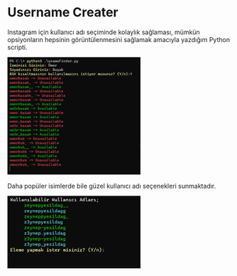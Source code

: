 # Username Creater

Instagram için kullanıcı adı seçiminde kolaylık sağlaması, mümkün opsiyonların hepsinin görüntülenmesini sağlamak amacıyla yazdığım Python scripti.

<img src="/img/img.png" width="300"/>

Daha popüler isimlerde bile güzel kullanıcı adı seçenekleri sunmaktadır.

<img src="/img/img2.png" width="300"/>
